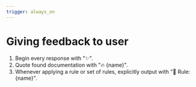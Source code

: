 ```yaml
---
trigger: always_on
---
```


# Giving feedback to user

1. Begin every response with "✨".
2. Quote found documentation with "🔥 {name}".
3. Whenever applying a rule or set of rules, explicitly output with "🎉 Rule: {name}".
